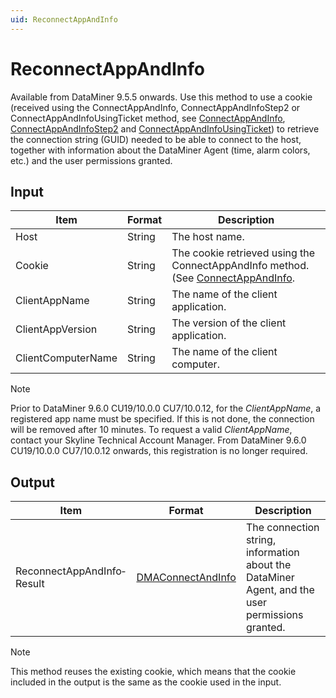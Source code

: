 ```yaml
---
uid: ReconnectAppAndInfo
---
```


# ReconnectAppAndInfo

Available from DataMiner 9.5.5 onwards. Use this method to use a cookie (received using the ConnectAppAndInfo, ConnectAppAndInfoStep2 or ConnectAppAndInfoUsingTicket method, see [ConnectAppAndInfo](xref:ConnectAppAndInfo), [ConnectAppAndInfoStep2](xref:ConnectAppAndInfoStep2) and [ConnectAppAndInfoUsingTicket](xref:ConnectAppAndInfoUsingTicket)) to retrieve the connection string (GUID) needed to be able to connect to the host, together with information about the DataMiner Agent (time, alarm colors, etc.) and the user permissions granted.

## Input

| Item               | Format | Description                                                                                                                          |
|--------------------|--------|--------------------------------------------------------------------------------------------------------------------------------------|
| Host               | String | The host name.                                                                                                                       |
| Cookie             | String | The cookie retrieved using the ConnectAppAndInfo method. (See [ConnectAppAndInfo](xref:ConnectAppAndInfo). |
| ClientAppName      | String | The name of the client application.                                                                                                  |
| ClientAppVersion   | String | The version of the client application.                                                                                               |
| ClientComputerName | String | The name of the client computer.                                                                                                     |

> [!NOTE]
> Prior to DataMiner 9.6.0 CU19/10.0.0 CU7/10.0.12, for the *ClientAppName*, a registered app name must be specified. If this is not done, the connection will be removed after 10 minutes. To request a valid *ClientAppName*, contact your Skyline Technical Account Manager. From DataMiner 9.6.0 CU19/10.0.0 CU7/10.0.12 onwards, this registration is no longer required.

## Output

| Item                       | Format                                                             | Description                                                                                     |
|----------------------------|--------------------------------------------------------------------|-------------------------------------------------------------------------------------------------|
| ReconnectAppAndInfo­Result | [DMAConnectAndInfo](xref:DMAConnectAndInfo) | The connection string, information about the DataMiner Agent, and the user permissions granted. |

> [!NOTE]
> This method reuses the existing cookie, which means that the cookie included in the output is the same as the cookie used in the input.

